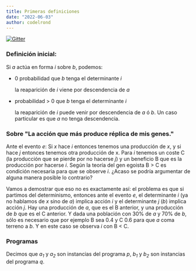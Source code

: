 ```yaml
---
title: Primeras definiciones
date: "2022-06-03"
author: codelrond
---
```


[![Gitter](https://badges.gitter.im/logic-replication/community.svg)](https://gitter.im/logic-replication/community?utm_source=badge&utm_medium=badge&utm_campaign=pr-badge)

### Definición inicial:

Si _a_ actúa en forma _i_ sobre _b_, podemos:

- 0 probabilidad que _b_ tenga el determinante _i_

    la reaparición de _i_ viene por descendencia de _a_

- probabilidad > 0 que _b_ tenga el determinante _i_

    la reaparición de _i_ puede venir por descendencia de _a_ ó _b_. Un caso particular es que _a_ no tenga descendencia.

### Sobre "La acción que más produce réplica de mis genes."

Ante el evento _e_: Si _x_ hace _i_ entonces tenemos una producción de _x_, y si hace _j_ entonces tenemos otra producción de x. Para _i_ tenemos un coste C (la producción que se pierde por no hacerse _j_) y un beneficio B que es la producción por hacerse _i_. Según la teoría del gen egoista B > C es condición necesaria para que se observe _i_. ¿Acaso se podría argumentar de alguna manera posible lo contrario?

Vamos a demostrar que eso no es exactamente así: el problema es que si partimos del determinismo, entonces ante el evento _e_, el determinante _i_ (ya no hablamos de _x_ sino de _a_) implica acción _i_ y el determinante _j_ (_b_) implica acción _j_. Hay una producción de _a_, que es el B anterior, y una producción de _b_ que es el C anterior. Y dada una población con 30% de _a_ y 70% de _b_, sólo es necesario que por ejemplo B sea 0.4 y C 0.6 para que _a_ coma terreno a _b_. Y en este caso se observa _i_ con B < C.

### Programas

Decimos que _a<sub>1</sub>_ y _a<sub>2</sub>_ son instancias del programa _p_, _b<sub>1</sub>_ y _b<sub>2</sub>_ son instancias del programa _q_.

